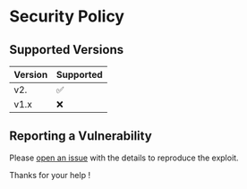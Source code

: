 # Security Policy

## Supported Versions



| Version | Supported          |
| ------- | ------------------ |
| v2.<latest>   | :white_check_mark:                |
| v1.x   | :x: |


## Reporting a Vulnerability

Please [open an issue](https://github.com/phpmetrics/PhpMetrics/issues) with the details to reproduce the exploit.

Thanks for your help !
